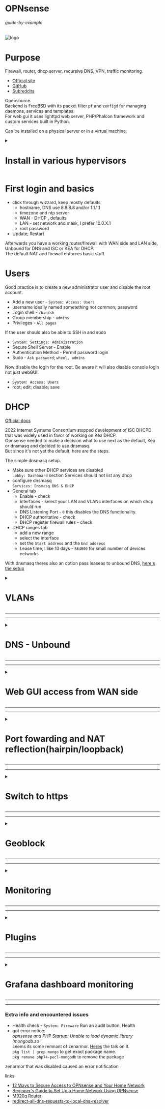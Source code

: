 # OPNsense

###### guide-by-example

![logo](https://i.imgur.com/3ROLmaz.png)

# Purpose

Firewall, router, dhcp server, recursive DNS, VPN, traffic monitoring.

* [Official site](https://opnsense.org/)
* [GitHub](https://github.com/opnsense)
* [Subreddits](https://www.reddit.com/r/opNsenseFirewall+opnsense/)

Opensource.<br>
Backend is FreeBSD with its packet filter `pf` and `configd`
for managing daemons, services and templates.<br>
For web gui it uses lighttpd web server, PHP/Phalcon framework
and custom services built in Python.

Can be installed on a physical server or in a virtual machine.

<details>
<summary><h1>Install in various hypervisors</h1></summary>


<details>
<summary><h1>VMware ESXi</h1></summary>

This setup is running on the free version of ESXi 7.0 U3<br>

#### Network setup

Two physical network cards - NICs

![esxi-network](https://i.imgur.com/xvjyF3a.gif)

* the default `vSwitch0` will be used for LAN side
* create new virtual switch - `vSwitch1-WAN`
* create new port group - `WAN Network`, assign to it `vSwitch1-WAN`

If plannig VLANs port groups need them assigned, trunk needs vlan 4095 set.

#### Virtual machine creation

* Guest OS family - Other
* Guest OS version - FreeBSD 13 or later versions (64-bit)
* CPU - 2 cores
* RAM - 2GB, for basic functionality, later can assign more 
* SCSI Controller 0 - LSI Logic SAS
* VM Options > Boot Options > Firmware - EFI

Afterwards, edit the VM, add network adapter connected to `WAN Network`

[Download](https://opnsense.org/download/) the latest opnsense - amd64, dvd,
extract iso, upload to ESXi datastore,
mount it in to the VMs dvd, check connect on boot

#### OPNsense installation in VM

Disconnect your current router and plug stuff in to the ESXi host.

* let it boot up
* login `root/opnsense`
* set interfaces, in ESXi VM overview you can see networks and MAC addresses 
* set IPs, wan is usually left alone with dhcp,<br>
  static ip for LAN and enable dhcp server running and give it range
* afterwards you should be able to access web gui
* log out
* log in as `installer/opnsense`
* click through installation leaving stuff at default except for password
* done

After the initial setup, install plugin `os-vmware`<br>
System > Firmware > Plugins

</details>

---
---

<details>
<summary><h1>Hyper-V</h1></summary>

Tested in windows 11 pro, v10.0.22621<br>

#### Network setup

Two physical network cards - NICs

![esxi-network](https://i.imgur.com/WnVQiZC.gif)

* the Default Switch will not be used.
* create new virtual switch - `WAN`<br>
  `external`, unchecked - *Allow management operating system to share this network adapter*<br>
  set correct physical NIC
* create new virtual switch - `LAN`<br>
  `external`, set correct physical NIC<br>

A cable with a live device at the end must be connected to LAN NIC 
for that LAN part of setup to start working.

#### Virtual machine creation

[Download](https://opnsense.org/download/) the latest opnsense - amd64, dvd,
extract 

* generation 2
* firmware > security > turn off secure boot
* SCSI Controller add DVD and mount opnsense iso
* 2 cores, 2GB ram, for basic functionality, later can assign more 
* add two virtual NICs, assign WAN and LAN virtual switches
* firmware boot order change
* turn off automatic checkpoints
* automatic stop action - shutdown

Start the VM


#### OPNsense installation in VM

Disconnect your current router and plug stuff in to the ESXi host.

* let it boot up
* login `installer/opnsense`
* click through the install process
  * UFS
  * disk
  * 8GB for swap
  * keep default password for now
  * set the interfaces, in hyperv you can check mac addresses
* set IPs, wan is usually left alone with dhcp,<br>
  static ip for LAN and enable dhcp server running and give it range
* afterwards you should be able to access web gui
* log out
* done

No need to install some hyperv plugin after the installation,
its included automaticly.

**In case of disconnect of LAN side cable/switch, the hyperv host also loses connection**<br>
Even if one might think it should work - WAN side is there, firewall is running,
but it's the way hyperv external vswitches work. The physical NIC must be alive.<br>
If the switch would be `internal` then it would be entirely virtual and independent
of physical NIC state, but in host windows network connections,
one cant bridge internal and external, switches nor NICs.<br>
One way to solve this mild annoyance is to have external WAN, internal LAN1,
and external LAN2. LAN1 and LAN2 would be
[bridged in opnsense](https://docs.opnsense.org/manual/how-tos/lan_bridge.html).
But seems this is rather cpu intensive and not recommended.<br>
So I guess its living with this.

</details>

---
pkg install xe-guest-utilities
echo 'xenguest_enable="YES"' >> /etc/rc.conf.local
ln -s /usr/local/etc/rc.d/xenguest /usr/local/etc/rc.d/xenguest.sh
service xenguest start


---

<details>
<summary><h1>XCP-ng</h1></summary>

[Official xcp instructions.](https://docs.xcp-ng.org/guides/pfsense/)<br>
Read the link above, dont skip it, might be newer info there!


#### Network setup

There are two ways to do the trunk port, **the easier one** will be used here,
the one where opnsense is not doing anything with vlans as xcpng deals 
with them and each vlan is a separate network in xcpng and a separate
interface in opnsense. Limitation is that you should **not go above 7**.<br>
So again, **no touching vlans in opnsense**.

* PIF - physical NIC
* VIF - virtual NIC
* Network in XO - basicly a virtual switch to which stuff connects

The network setup is done under **the pool** section, not host or a VM.<br>
Decide on WAN and LAN interfaces for opnsense,
any additional vlan you want, create a new networks with that VLAN tag.

* New > Network > your-pool
* Type - leave both settings off - bonded and private
* Interface - pick physical interface if using it or if doing VLANs.
  Leave empty if creating a new virtual one to which only VMs will connect
* Name it
* MTU leave default 1500
* VLAN tag if desired
* Create network

You are done when you have your LAN, WAN and VLANs ready.

#### Virtual machine creation

[Download](https://opnsense.org/download/) the latest opnsense - amd64, **dvd**,
extract iso.

* New > VM > your-pool
* Template - Other install media
* name; description; vcpu; ram; topology; iso
* Interfaces - create new interafaces for LAN, WAN, and VLANs<br>
* add virtual disk
* button - Show advanced settings
  * Boot firmware - **uefi**
* Create

#### Disable TX Checksum Offload

Head to the "Network" tab of your opnsense VM now<br>
advanced settings (click the blue gear icon) for each adapter<br>
disable TX checksumming.<br>
Restart the VM.

Note the warning in the official docs, no need to do this in opnsense
or anywhere else, just on the xcpng virtual interfaces of that VM and only TX.

#### Updates

After the fresh install run the updates.

#### Xen guest additions

`System: Firmware : Plugins`<br>
Install `os-xen` plugin. Restart the opnsense VM.

If all goes well in xcpng you see that the agent is detected for the VM.

<details>
<summary><h5>Manual installation</h5></summary>

In a case the plugin would not work.

* enable ssh on the opnsense<br>
  `System: Settings: Administration` > Secure Shell
* ssh in 
* `pkg install xe-guest-utilities`
* `echo 'xenguest_enable="YES"' >> /etc/rc.conf.local`
* `ln -s /usr/local/etc/rc.d/xenguest /usr/local/etc/rc.d/xenguest.sh`
* `service xenguest start`

The package will have some notice in the webGUI,
but that is because it was installed manually using pkg.

---
---

</details>

---
---

</details>

---
---

</details>

# First login and basics

* click through wizzard, keep mostly defaults
  * hostname, DNS use 8.8.8.8 and/or 1.1.1.1
  * timezone and ntp server
  * WAN - DHCP , defaults
  * LAN - set network and mask, I prefer 10.0.X.1
  * root password
* Update; Restart

Afterwards you have a working router/firewall with WAN side and LAN side,
Unbound for DNS and ISC or KEA for DHCP.<br>
The default NAT and firewall enforces basic stuff.

# Users

Good practice is to create a new administrator user and disable the root account.

* Add a new user - `System: Access: Users`
* username ideally named sometething not common; password
* Login shell - `/bin/sh`
* Group membership - `admins`
* Privileges - `All pages`

If the user should also be able to SSH in and sudo

* `System: Settings: Administration`
* Secure Shell Server - Enable
* Authentication Method -  Permit password login
* Sudo - `Ask password`; `wheel, admins`

Now disable the login for the root.
Be aware it will also disable console login not just webGUI.

* `System: Access: Users`
* root; edit; disable; save

# DHCP

[Official docs](https://docs.opnsense.org/manual/dnsmasq.html)

2022 Internet Systems Consortium stopped development of ISC DHCPD that was
widely used in favor of working on Kea DHCP.<br>
Opnsense needed to make a decision what to use next as the default,
Kea or dnsmasq and decided to use dnsmasq.<br>
But since it's not yet the default, here are the steps.

The simple dnsmasq setup.


* Make sure other DHCP services are disabled<br>
  `Lobby: Dashboard` section Services should not list any dhcp
* configure dnsmasq<br>
  `Services: Dnsmasq DNS & DHCP`
* General tab
    * Enable - check
    * Interfaces - select your LAN and VLANs interfaces on which dhcp should run
    * DNS Listening Port - `0` this disables the DNS functionality.
    * DHCP authoritative - check
    * DHCP register firewall rules - check
* DHCP ranges tab
  * add a new range<br>
  * select the interface
  * set the `Start address` and the `End address`
  * Lease time, I like 10 days - `864000` for small number of devices networks


With dnsmasq theres also an option pass leaseas to unbound DNS,
[here's the setup](https://docs.opnsense.org/manual/dnsmasq.html#configuration-examples)

<details>
<summary><h1>VLANs</h1></summary>

* [general info on vlans](https://github.com/DoTheEvo/selfhosted-apps-docker/blob/master/_knowledge-base/vlans.md)
* [opnsense video](https://youtu.be/LMJeIUDlrHo)
* [pfsense video but applicable](https://youtu.be/SsaGeXx2qh0)

The basics

Will be creating vlan for security cameras on the network.<br>
vlan tag will be `30`, the subnest will be `10.30.30.0/24`

* Create a VLAN - `Interfaces: Devices: VLAN`
  * Device - leave empty, it will be generated, custom names require to follow a scheme
  * Parent - physical interface it is associated with
  * VLAN tag - the vlan tag, usually 20, 30, 40,...
  * VLAN priority - default
  * Description - purpose, for example cameras, or guest wifi
  * apply
* Assign the VLAN to a new interafece - `Interfaces: Assignments`<br>
  It should be listed where you just put in description and add it
* Enable and configure the new interface - `Interfaces: [vlan30cameras]`
  * enable it
  * IPv4 Configuration Type - Static IPv4
  * IPv4 address, let's say `10.30.30.1/24`
  * apply
* Enable DHCP for this new VLAN - `Services: ISC DHCPv4: [vlan30cameras]`
  * Enable it
  * Range - `10.30.30.50` to `10.30.30.200`
  * Save
* in lobby dashboard Services - `KEA DHCPv4 server` should be running

<summary><h5>If running opnsense as a virtual machine.</h5></summary>

### xcpng

If running opnsense as a VM under xcpng then vlans are presented as regular
interfaces. Xcpng is doing tagging and untagging, for opnsense they are just NICs.

### ESXI

![esxi](https://i.imgur.com/uvpF8KC.png)

For VLAN aware devices on the network to get through

* Edit the port group with the opnsense VM LAN interface
  and add VLAN ID = `4095`<br>
  This will allow all VLANs to get through

For a virtual machine on that ESXI host should be on that VLAN

* Add new port group, to the virtual switch that opnsense uses for LAN<br>
  Name = `vlan20`; VLAN ID = `20`

Now you can edit a VM or create new one, set its Network Adapter to `vlan20`
and it should get ip address from the vlan 20 dhcp pool. 

This is a good test if stuff works as it should before diving in to configuration
of VLANs on switches.


</details>

---
---


<details>
<summary><h1>DNS - Unbound</h1></summary>

Build in DNS server, enabled by default, listening at port 53

Services: Unbound DNS: General

</details>

---
---

<details>
<summary><h1>Web GUI access from WAN side</h1></summary>

For example in cases where the only thing under protection of opnsense
are some VMs on a hypervisor, but managment is easier done from the host.<br>
Or if the risk is acceptabale,hoping random port, long password for a non-root user,
and maybe some IP restrictios will be enough.

- `pfctl -d` disables firewall and allows immediate web gui access on the WAN IP.<br>
  A restart of opnsense will always re-enable packet filtering
- Disable `Block private networks` in `Interfaces: [WAN]`.
- Set up a firewall rule that allows WAN traffic in `Firewall: Rules: WAN`<br>
  Add new rule; everything is left default except the `Destination`
  is set to `This Firewall`.<br>
  Can also enable `Log packets that are handled by this rule` if use of this rule
  should be visible in `Firewall: Log Files: Live View`.
- Turn on `Disable reply-to` in `Firewall: Settings: Advanced`,<br>
  otherwise connections made from the same network will not get through.<br>
  Some [read on this.](https://forum.opnsense.org/index.php?topic=15900.0)
- Reboot.<br>
  Afterwards opnsense should be accessible on WAN IP, without the need for `pfctl -d`.

For some harderining of security.

* Change the default web gui port in `System: Settings: Administration`.<br>
  From `443` to something random in range of 1024-65k, something like 32179.<br>
  Afterwards to access opnsense the port must be added to the url `<IP>:32179`
* Turn off `HTTP Redirect` in `System: Settings: Administration`.<br>
  This only allows https encrypted communication.
* Create a new user; add to administrators; disable `root` user
  in `System: Access: Users`.<br>
  Brute forcing username and password is more difficult than brute force
  password for a known user `root`.
* Adjust the firewall WAN rule to be more restrictive.<br>
  Instead of `source` being `any`, setting a specific single machine IP.<br>
  Either right in the rule with `Single host or Network` and `192.168.1.200/32`,<br>
  or setting up an alias in `Firewall: Aliases`, setting IP in the `Content` field

</details>

---
---

<details>
<summary><h1>Port fowarding and NAT reflection(hairpin/loopback)</h1></summary>

[source](https://forum.opnsense.org/index.php?topic=8783.0)

### NAT reflection

When you write `a.example.com` in to your browser,
you are asking a DNS server for an IP address.
When selfhosting that `a.example.com` it will give you your own public IP,
and most consumer routers don't allow this loopback, where your requests
should go out and then right back.<br>
So a solution for above-consumer-level routers/firewalls is to just have 
checkboxes about NAT reflection, also called hairpin NAT or a NAT loopback.

`Firewall: Settings: Advanced`
- Reflection for port forwards: `Enabled`
- Reflection for 1:1: `Disabled`
- Automatic outbound NAT for Reflection: `Enabled`

*extra info:*<br>
Many consider NAT reflection to be a hack that should not be used.<br>
That the correct way is split DNS, where you maintain separate DNS records for
LAN side so that `a.example.com` points directly to some local ip.
Reason being that this way machines on LAN side that use FQDN(a.example.com)
to access other machine on LAN are not hitting the firewall with traffic
that goes between them.
But IMO in small scale selfhosted setup its perfectly fine
and it requires far less management.

### Port Forwarding:

a host with IP 192.168.1.200, with port 3100 open TCP<br>
want to port forward from the outside 3200 to 3100

- set up Aliases in `Firewall: Aliases`<br>
  - name: A short friendly name for the IP address you're aliasing. I'll call it "media-server"
  - type: Host(s)
  - Aliases: Input 192.168.1.200

- register the portforwarding in `Firewall: NAT: Port Forward`<br>
  - Interface: `WAN`
  - TCP/IP Version: `IPv4`
  - Protocol: `TCP`
  - Under `Source > Advanced`:<br>
    - Source / Invert: `Unchecked`
    - Source: `Any`
    - Source Port Range: `any to any`
  - Destination / Invert: `Unchecked`
  - Destination: `WAN address`
  - Destination Port range: `(other) 3200 to (other) 3200`
  - Redirect target IP: `Alias "media-server"`
  - Redirect target Port: `(other) 3100`

</details>

---
---


<details>
<summary><h1>Switch to https</h1></summary>

Not really needed. More like an exercise.
But hey, its extra protection from someone snooping
who is already on the LAN side I guess.

### on cloudflare

* create dns record `fw.example.com`
* get user ID - its in the url when you are on cloudflare dashboard, looks like 0122db3h3824893914169c9c4f919747f
* in My Profile >  Api Tokens > get Global API Key
* in My Profile >  Api Tokens > create token that looks [like this](https://i.imgur.com/pRelkUu.png)
    * zone/zone/read
    * zone/dns/edit
    * include all zones

### in opnsense acme plugin

* download acme plugin
* Services: ACME Client: Accounts - create account with your email
  where notifications about certs can go
* Services: ACME Client: Challenge Types - create new dns challange with info
  you gathered from cloudflare,
  looks something [like this](https://i.imgur.com/bYZ6pTj.png)
* Services: ACME Client: Certificates - create new certificate,
  stuff is just picked from the drop down menus,
  [looks like this](https://i.imgur.com/MC1kBCV.png)
* now check logs if request went through on its own, or just click small icon
  to force renew the certificate, in logs in matter of a minute
  there should be some either success or fail

### in opnsense Services: Unbound DNS: General

* add an override - so that the fw.example.com points to your local ip
  instead of going out, [looks like this](https://i.imgur.com/vqT9t3Y.png)

### in opnsense System: Settings: Administration

* Alternate Hostnames - add your fw.example.com
* SSL Certificate -  pick from dropdown menu your certificate
* apply changes
* switch radio buttons at the top from http to https if its not already.<br>
  The previous steps should be done as opnsense will want to reload gui

### automatic renewal

* `Services: ACME Client: Settings` - click tab - `Update Schedule`<br>
  opens `System: Settings: Cron` where renewal schedule in cron format is set<br>
* everything is left default, only changing hours=`3` and months=`*/2`<br>
  this sets schedule to every other month at 3 after midnight.
* cant tell yet if its working or not, got to wait few months and check

now from local LAN side one can access web gui with https://fw.example.com
and its an encrypted communication between the browser and the firewall

</details>

---
---

<details>
<summary><h1>Geoblock</h1></summary>

Lock out the entire world from your network, except for your own country.
Great security benefits, but if you dont use
[dns challenge](https://github.com/DoTheEvo/selfhosted-apps-docker/tree/master/caddy_v2#caddy-dns-challenge)
you might have issues with https certificates renewal and other stuff
that initiates connection from the outside.

Following [the official documentation](https://docs.opnsense.org/manual/how-tos/maxmind_geo_ip.html)

### on maxmind.com

* register account on [maxmind.com](https://www.maxmind.com/en/geolite2/signup),
  this will give access to info which IP ranges belong to which country
* in the freshly created maxmind account generate new license
* in this url replace `My_License_key` with your actual license key<br>
  `https://download.maxmind.com/app/geoip_download?edition_id=GeoLite2-Country-CSV&license_key=My_License_key&suffix=zip`
* paste it in browser, if its working it should download zip file with the IP info 

### in opnsense

* Firewall: Aliases: GeoIP tab - paste the url, click apply
* switch to Aliases tab, create new geoip alias and select your own country<br>
  [something like this](https://i.imgur.com/vu2slRd.png)
* Firewall: Rules: WAN - create new rule<br>
  block; source invert; source geoip alias we created;
  enable log packets that are handled by this rule; add description<br>
  [something like this](https://i.imgur.com/qi7sL9J.png)

Observe it in action in Firewall: Log Files: Live View   

If you host anything with a website you can test if its working by using
opera build in vpn, or by using some
[online web site testers](https://www.webpagetest.org/).
Assuming you are not in the country from which these run their test.
 
</details>

---
---


<details>
<summary><h1>Monitoring</h1></summary>

### ARP table

Interfaces: Diagnostics: ARP Table<br>

### live view of connections

Firewall: Log Files: Live View<br>
Great tool to investigate settings and behavior with it's filter
and autorefresh on/off and up to 20k last entries.<br>
Must **enable logging** for a rule to be visible there.

* checking out a specific firewall rule latest use<br>
  `label` `contains` `some string from the rules description`<br>
* targeting specific ip on the LAN, for example docker host<br>
  `dst` `is` `192.168.19.200`<br> 
  or ip address of a reverse proxy in docker, for me it was `10.36.44.8`
* or specific port, like for minecraft
  port is 25565
* controlling for direction and understanding the concept
  - 🡪 IN means in to a firewall, 🡨 OUT means out of a firewall
  - the interfaces WAN/LAN, give the meaning to these IN/OUT directions
  - IN on LAN interface means traffic is leaving LAN and heading out through firewall
  - IN on WAN interface means traffic is coming in to 
  - OUT on LAN means its leaving firewall and heading to LAN 
  - OUT on WAN means its leaving firewall and heading to the WAN side

### checking traffic from a local device

* `Firewall: Rules: LAN`
  * enable logging for the `Default allow LAN to any rule`
* `Firewall: Log Files: Live View`
  * set interface to lan
  * set source for the desired ip 

</details>

---
---

<details>
<summary><h1>Plugins</h1></summary>

[zenarmor](https://www.zenarmor.com/docs/guides/best-practices-for-zenarmor-deployment)

* os-vnstat to have some general idea about traffic

</details>

---
---

<details>
<summary><h1>Grafana dashboard monitoring</h1></summary>

![dashboard](https://i.imgur.com/SFd8773.png)

[bsmithio/OPNsense-Dashboard](https://github.com/bsmithio/OPNsense-Dashboard)
seems like amazingly well done thing that everyone would want.. if it was easy.

Annoying thing is that I invested time and effort in to monitoring my
[caddy reverse proxy](https://github.com/DoTheEvo/selfhosted-apps-docker/tree/master/caddy_v2#monitoring)
and learning prometheus, loki, promtail,... and literaly the moment I was done
I started to think about why not do that for firewall instead of reverse proxy
and so I found now bsmithio project that uses completely different stack - 
mongo, elasticsearch, graylog, influxdb.

Well, [the documentation](https://github.com/bsmithio/OPNsense-Dashboard/blob/master/configure.md)
seems to be excelent so lets try this shit out.

Though still I learn best by step by step documenting shit as I try it,
and make adjustments to my prefernce... so lets try again here.

```
services:

  mongodb:
    image: mongo:6.0.4
    container_name: opns-mongo
    hostname: opns-mongo
    restart: unless-stopped
    env_file: .env
    volumes:
      - ./mongodb_data:/data/db

  elasticsearch:
    image: docker.elastic.co/elasticsearch/elasticsearch-oss:7.10.2
    container_name: opns-elasticsearch
    hostname: opns-elasticsearch
    restart: unless-stopped
    env_file: .env
    volumes:
      - ./elasticsearch_data:/usr/share/elasticsearch/data

  graylog:
    image: graylog/graylog:5.0.2
    container_name: opns-graylog
    hostname: opns-graylog
    restart: unless-stopped
    env_file: .env
    volumes:
      - ./graylog_data:/usr/share/graylog/data
    depends_on:
      - mongodb
      - elasticsearch
    ports:
      - "9000:9000"      # Graylog web interface and REST API
      - "1514:1514/udp"  # Syslog UDP
      # - "1514:1514"      # Syslog TCP Optional
  
  influxdb:
    image: influxdb:2.6.1
    container_name: opns-influxdb
    hostname: opns-influxdb
    restart: unless-stopped
    env_file: .env
    ports:
      - "8086:8086"
    volumes:
      - ./influxdb_data:/var/lib/influxdb2

  grafana:
    image: grafana/grafana:9.4.3
    container_name: opns-grafana
    hostname: opns-grafana
    user: root
    restart: unless-stopped
    env_file: .env
    volumes:
      - ./grafana_data:/var/lib/grafana
    depends_on:
      - influxdb
    ports:
      - '3003:3000'

networks:
  default:
    name: $DOCKER_MY_NETWORK
    external: true
```

```
# GENERAL
DOCKER_MY_NETWORK=caddy_net
TZ=Europe/Bratislava

# ELASTICSEARCH
http.host=0.0.0.0
transport.host=localhost
network.host=0.0.0.0
ES_JAVA_OPTS=-Xms512m -Xmx512m

# GRAYLOG
ROOT_TIMEZONE=Europe/Bratislava
GRAYLOG_TIMEZONE=Europe/Bratislava
# CHANGE ME (must be at least 16 characters)! This is not your password, this is meant for salting the password below.
GRAYLOG_PASSWORD_SECRET=ZicwMzt3NTE4ZzIwM
# Username is "admin"
# Password is "admin", change this to your own hashed password. 'echo -n "password" | sha256sum' 
GRAYLOG_ROOT_PASSWORD_SHA2=8c6976e5b5410415bde908bd4dee15dfb167a9c873fc4bb8a81f6f2ab448a918
GRAYLOG_HTTP_EXTERNAL_URI=http://127.0.0.1:9000/

# GRAFANA
GF_SECURITY_ADMIN_USER=opnsense
GF_SECURITY_ADMIN_PASSWORD=opnsense
# GF_INSTALL_PLUGINS=grafana-worldmap-panel
```

</details>

---
---

### Extra info and encountered issues

* Health check - `System: Firmware` Run an audit button, Health
* got error notice:<br>
  *opnsense and PHP Startup: Unable to load dynamic library 'mongodb.so'*<br>
  seems its some remnant of zenarmor.
  [Heres](https://forum.opnsense.org/index.php?topic=29721.0) the talk on it.<br>
  `pkg list | grep mongo` to get exact package name.<br>
  `pkg remove php74-pecl-mongodb` to remove the package

 
zenarmor that was disabled caused an error notification<br>
  
links 

* [12 Ways to Secure Access to OPNsense and Your Home Network](https://homenetworkguy.com/how-to/ways-to-secure-access-to-opnsense-and-your-home-network/)
* [Beginner's Guide to Set Up a Home Network Using OPNsense](https://homenetworkguy.com/how-to/beginners-guide-to-set-up-home-network-using-opnsense/)
* [M920q Router](https://github.com/ianhaddock/m920q-router)
* [redirect-all-dns-requests-to-local-dns-resolver](https://homenetworkguy.com/how-to/redirect-all-dns-requests-to-local-dns-resolver/)
